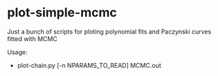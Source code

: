 # plot-simple-mcmc
Just a bunch of scripts for ploting polynomial fits and Paczynski curves fitted with MCMC

Usage:
* plot-chain.py [-n NPARAMS_TO_READ]  MCMC.out 
